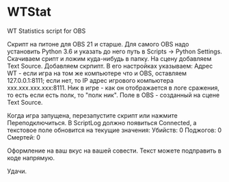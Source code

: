 # WTStat
WT Statistics script for OBS

Скрипт на питоне для OBS 21 и старше.
Для самого OBS надо установить Python 3.6 и указать до него путь в Scripts -> Python Settings.
Скачиваем срипт и ложим куда-нибудь в папку.
На сцену добавляем Text Source.
Добавляем скрпипт. В его настройках указываем:
Адрес WT - если игра на том же компьютере что и OBS, оставляем 127.0.0.1:8111; если нет, то IP адрес игрового компьютера xxx.xxx.xxx.xxx:8111.
Ник в игре - как он отображается в логе сражения, то есть если есть полк, то "полк ник".
Поле в OBS - созданный на сцене Text Source.

Когда игра запущена, перезапустите скрипт или нажмите Переподключиться. В ScriptLog должно появиться Connected, а текстовое поле обновится на текущие значения:
Убийств: 0
Поджогов: 0
Смертей: 0

Оформление на ваш вкус на вашей совести. Текст можете подправить в коде напрямую.

Удачи.
